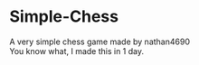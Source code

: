 # Simple-Chess
A very simple chess game made by nathan4690<br>
You know what, I made this in 1 day.

